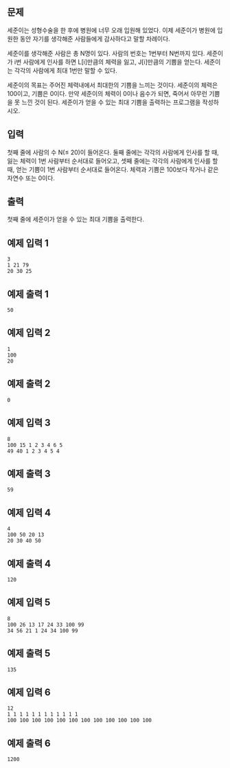 ## 문제

세준이는 성형수술을 한 후에 병원에 너무 오래 입원해 있었다. 이제 세준이가 병원에 입원한 동안 자기를 생각해준 사람들에게 감사하다고 말할 차례이다.

세준이를 생각해준 사람은 총 N명이 있다. 사람의 번호는 1번부터 N번까지 있다. 세준이가 i번 사람에게 인사를 하면 L[i]만큼의 체력을 잃고, J[i]만큼의 기쁨을 얻는다. 세준이는 각각의 사람에게 최대 1번만 말할 수 있다.

세준이의 목표는 주어진 체력내에서 최대한의 기쁨을 느끼는 것이다. 세준이의 체력은 100이고, 기쁨은 0이다. 만약 세준이의 체력이 0이나 음수가 되면, 죽어서 아무런 기쁨을 못 느낀 것이 된다. 세준이가 얻을 수 있는 최대 기쁨을 출력하는 프로그램을 작성하시오.

## 입력

첫째 줄에 사람의 수 N(≤ 20)이 들어온다. 둘째 줄에는 각각의 사람에게 인사를 할 때, 잃는 체력이 1번 사람부터 순서대로 들어오고, 셋째 줄에는 각각의 사람에게 인사를 할 때, 얻는 기쁨이 1번 사람부터 순서대로 들어온다. 체력과 기쁨은 100보다 작거나 같은 자연수 또는 0이다.

## 출력

첫째 줄에 세준이가 얻을 수 있는 최대 기쁨을 출력한다.

## 예제 입력 1

```
3
1 21 79
20 30 25
```

## 예제 출력 1

```
50
```

## 예제 입력 2

```
1
100
20
```

## 예제 출력 2

```
0
```

## 예제 입력 3

```
8
100 15 1 2 3 4 6 5
49 40 1 2 3 4 5 4
```

## 예제 출력 3

```
59
```

## 예제 입력 4

```
4
100 50 20 13
20 30 40 50
```

## 예제 출력 4

```
120
```

## 예제 입력 5

```
8
100 26 13 17 24 33 100 99
34 56 21 1 24 34 100 99
```

## 예제 출력 5

```
135
```

## 예제 입력 6

```
12
1 1 1 1 1 1 1 1 1 1 1 1
100 100 100 100 100 100 100 100 100 100 100 100
```

## 예제 출력 6

```
1200
```
